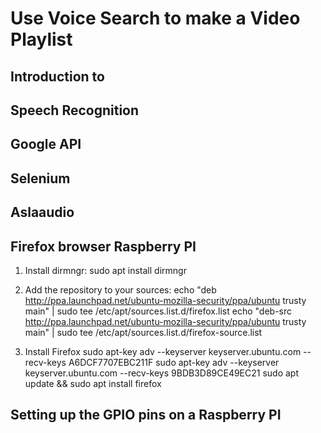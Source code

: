 # Use Voice Search to make a Video Playlist

## Introduction to 

## Speech Recognition

## Google API 

## Selenium

## Aslaaudio

## Firefox browser Raspberry PI

1. Install dirmngr:
sudo apt install dirmngr

2. Add the repository to your sources:
echo "deb http://ppa.launchpad.net/ubuntu-mozilla-security/ppa/ubuntu trusty main" | sudo tee /etc/apt/sources.list.d/firefox.list
echo "deb-src http://ppa.launchpad.net/ubuntu-mozilla-security/ppa/ubuntu trusty main" | sudo tee /etc/apt/sources.list.d/firefox-source.list

3. Install Firefox
sudo apt-key adv --keyserver keyserver.ubuntu.com --recv-keys A6DCF7707EBC211F
sudo apt-key adv --keyserver keyserver.ubuntu.com --recv-keys 9BDB3D89CE49EC21
sudo apt update && sudo apt install firefox 

## Setting up the GPIO pins on a Raspberry PI

